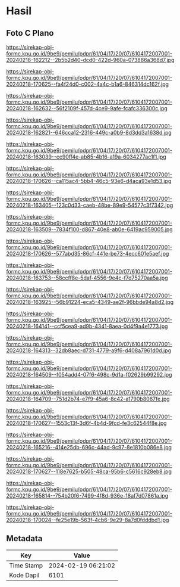 # Hasil

## Foto C Plano

https://sirekap-obj-formc.kpu.go.id/9be9/pemilu/pdpr/61/04/17/20/07/6104172007001-20240218-162212--2b5b2d40-dcd0-422d-960a-073886a368d7.jpg

https://sirekap-obj-formc.kpu.go.id/9be9/pemilu/pdpr/61/04/17/20/07/6104172007001-20240218-170625--fa4f24d0-c002-4a4c-b1a6-846314dc162f.jpg

https://sirekap-obj-formc.kpu.go.id/9be9/pemilu/pdpr/61/04/17/20/07/6104172007001-20240218-162632--56f2109f-457d-4ce9-9afe-fcafc336300c.jpg

https://sirekap-obj-formc.kpu.go.id/9be9/pemilu/pdpr/61/04/17/20/07/6104172007001-20240218-162821--646cca12-2316-449c-a0b9-8d3dd3a1638d.jpg

https://sirekap-obj-formc.kpu.go.id/9be9/pemilu/pdpr/61/04/17/20/07/6104172007001-20240218-163039--cc90ff4e-ab85-4b16-a19a-6034277ac1f1.jpg

https://sirekap-obj-formc.kpu.go.id/9be9/pemilu/pdpr/61/04/17/20/07/6104172007001-20240218-170626--ca115ac4-5bb4-46c5-93e6-d4aca93e1d53.jpg

https://sirekap-obj-formc.kpu.go.id/9be9/pemilu/pdpr/61/04/17/20/07/6104172007001-20240218-163405--123c0d33-caeb-48be-89e9-54577c3f7342.jpg

https://sirekap-obj-formc.kpu.go.id/9be9/pemilu/pdpr/61/04/17/20/07/6104172007001-20240218-163509--7834f100-d867-40e8-ab0e-6419ac959005.jpg

https://sirekap-obj-formc.kpu.go.id/9be9/pemilu/pdpr/61/04/17/20/07/6104172007001-20240218-170626--577abd35-86cf-441e-be73-4ecc601e5aef.jpg

https://sirekap-obj-formc.kpu.go.id/9be9/pemilu/pdpr/61/04/17/20/07/6104172007001-20240218-163753--58ccff8e-5daf-4556-9e4c-f7d75270aa5a.jpg

https://sirekap-obj-formc.kpu.go.id/9be9/pemilu/pdpr/61/04/17/20/07/6104172007001-20240218-163925--56b91224-eca5-4349-ae2f-96bbde94a8d2.jpg

https://sirekap-obj-formc.kpu.go.id/9be9/pemilu/pdpr/61/04/17/20/07/6104172007001-20240218-164141--ccf5cea9-ad9b-4341-8aea-0d4f9a4e1773.jpg

https://sirekap-obj-formc.kpu.go.id/9be9/pemilu/pdpr/61/04/17/20/07/6104172007001-20240218-164313--32db8aec-d731-4779-a9f6-d408a7961d0d.jpg

https://sirekap-obj-formc.kpu.go.id/9be9/pemilu/pdpr/61/04/17/20/07/6104172007001-20240218-164509--f054add4-07f6-498c-9d1a-f02629b99292.jpg

https://sirekap-obj-formc.kpu.go.id/9be9/pemilu/pdpr/61/04/17/20/07/6104172007001-20240218-164709--751d2b74-e7f9-45a6-8c42-a1790b8067fe.jpg

https://sirekap-obj-formc.kpu.go.id/9be9/pemilu/pdpr/61/04/17/20/07/6104172007001-20240218-170627--1553c13f-3d6f-4b4d-9fcd-fe3c62544f8e.jpg

https://sirekap-obj-formc.kpu.go.id/9be9/pemilu/pdpr/61/04/17/20/07/6104172007001-20240218-165216--414e25db-696c-44ad-9c97-8e1810b086e8.jpg

https://sirekap-obj-formc.kpu.go.id/9be9/pemilu/pdpr/61/04/17/20/07/6104172007001-20240218-170627--118e7625-b505-48ca-95b6-c5616c928eb8.jpg

https://sirekap-obj-formc.kpu.go.id/9be9/pemilu/pdpr/61/04/17/20/07/6104172007001-20240218-165814--754b20f6-7499-4f8d-936e-18af7d07861a.jpg

https://sirekap-obj-formc.kpu.go.id/9be9/pemilu/pdpr/61/04/17/20/07/6104172007001-20240218-170024--fe25e19b-563f-4cb6-9e29-8a7d0fdddbd1.jpg


## Metadata

| Key        | Value               |
| ---------- | ------------------- |
| Time Stamp | 2024-02-19 06:21:02 |
| Kode Dapil | 6101                |



